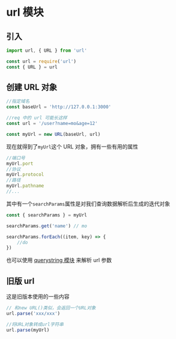 # url 模块

## 引入

<CodeGroup>
<CodeGroupItem title='ESM'>

```js
import url, { URL } from 'url'
```

</CodeGroupItem>

<CodeGroupItem title='CJS'>

```js
const url = require('url')
const { URL } = url
```

</CodeGroupItem>
</CodeGroup>

## 创建 URL 对象

```js
//指定域名
const baseUrl = 'http://127.0.0.1:3000'

//req 中的 url 可能长这样
const url = '/user?name=mo&age=12'

const myUrl = new URL(baseUrl, url)
```

现在就得到了`myUrl`这个 URL 对象，拥有一些有用的属性

```js
//端口号
myUrl.port
//协议
myUrl.protocol
//路径
myUrl.pathname
//...
```

其中有一个`searchParams`属性是对我们查询数据解析后生成的迭代对象

```js
const { searchParams } = myUrl

searchParams.get('name') // mo

searchParams.forEach((item, key) => {
    //do
})
```

也可以使用 [querystring 模块](./querystring.md) 来解析 url 参数

## 旧版 url

这是旧版本使用的一些内容

```js
// 和new URL()类似，会返回一个URL对象
url.parse('xxx/xxx')

//将URL对象转成url字符串
url.parse(myUrl)
```
